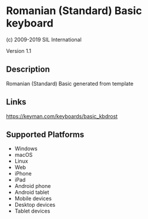Romanian (Standard) Basic keyboard
==============

(c) 2009-2019 SIL International

Version 1.1

Description
-----------

Romanian (Standard) Basic generated from template

Links
-----
https://keyman.com/keyboards/basic_kbdrost

Supported Platforms
-------------------
 * Windows
 * macOS
 * Linux
 * Web
 * iPhone
 * iPad
 * Android phone
 * Android tablet
 * Mobile devices
 * Desktop devices
 * Tablet devices

